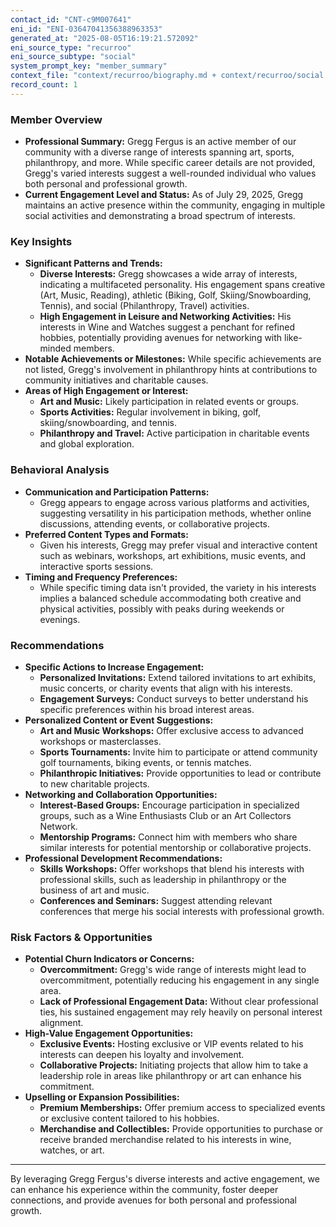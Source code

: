 ```yaml
---
contact_id: "CNT-c9M007641"
eni_id: "ENI-03647041356388963353"
generated_at: "2025-08-05T16:19:21.572092"
eni_source_type: "recurroo"
eni_source_subtype: "social"
system_prompt_key: "member_summary"
context_file: "context/recurroo/biography.md + context/recurroo/social.md"
record_count: 1
---
```

### Member Overview
- **Professional Summary:** Gregg Fergus is an active member of our community with a diverse range of interests spanning art, sports, philanthropy, and more. While specific career details are not provided, Gregg's varied interests suggest a well-rounded individual who values both personal and professional growth.
- **Current Engagement Level and Status:** As of July 29, 2025, Gregg maintains an active presence within the community, engaging in multiple social activities and demonstrating a broad spectrum of interests.

### Key Insights
- **Significant Patterns and Trends:**
  - **Diverse Interests:** Gregg showcases a wide array of interests, indicating a multifaceted personality. His engagement spans creative (Art, Music, Reading), athletic (Biking, Golf, Skiing/Snowboarding, Tennis), and social (Philanthropy, Travel) activities.
  - **High Engagement in Leisure and Networking Activities:** His interests in Wine and Watches suggest a penchant for refined hobbies, potentially providing avenues for networking with like-minded members.
- **Notable Achievements or Milestones:** While specific achievements are not listed, Gregg's involvement in philanthropy hints at contributions to community initiatives and charitable causes.
- **Areas of High Engagement or Interest:**
  - **Art and Music:** Likely participation in related events or groups.
  - **Sports Activities:** Regular involvement in biking, golf, skiing/snowboarding, and tennis.
  - **Philanthropy and Travel:** Active participation in charitable events and global exploration.

### Behavioral Analysis
- **Communication and Participation Patterns:**
  - Gregg appears to engage across various platforms and activities, suggesting versatility in his participation methods, whether online discussions, attending events, or collaborative projects.
- **Preferred Content Types and Formats:**
  - Given his interests, Gregg may prefer visual and interactive content such as webinars, workshops, art exhibitions, music events, and interactive sports sessions.
- **Timing and Frequency Preferences:**
  - While specific timing data isn't provided, the variety in his interests implies a balanced schedule accommodating both creative and physical activities, possibly with peaks during weekends or evenings.

### Recommendations
- **Specific Actions to Increase Engagement:**
  - **Personalized Invitations:** Extend tailored invitations to art exhibits, music concerts, or charity events that align with his interests.
  - **Engagement Surveys:** Conduct surveys to better understand his specific preferences within his broad interest areas.
- **Personalized Content or Event Suggestions:**
  - **Art and Music Workshops:** Offer exclusive access to advanced workshops or masterclasses.
  - **Sports Tournaments:** Invite him to participate or attend community golf tournaments, biking events, or tennis matches.
  - **Philanthropic Initiatives:** Provide opportunities to lead or contribute to new charitable projects.
- **Networking and Collaboration Opportunities:**
  - **Interest-Based Groups:** Encourage participation in specialized groups, such as a Wine Enthusiasts Club or an Art Collectors Network.
  - **Mentorship Programs:** Connect him with members who share similar interests for potential mentorship or collaborative projects.
- **Professional Development Recommendations:**
  - **Skills Workshops:** Offer workshops that blend his interests with professional skills, such as leadership in philanthropy or the business of art and music.
  - **Conferences and Seminars:** Suggest attending relevant conferences that merge his social interests with professional growth.

### Risk Factors & Opportunities
- **Potential Churn Indicators or Concerns:**
  - **Overcommitment:** Gregg's wide range of interests might lead to overcommitment, potentially reducing his engagement in any single area.
  - **Lack of Professional Engagement Data:** Without clear professional ties, his sustained engagement may rely heavily on personal interest alignment.
- **High-Value Engagement Opportunities:**
  - **Exclusive Events:** Hosting exclusive or VIP events related to his interests can deepen his loyalty and involvement.
  - **Collaborative Projects:** Initiating projects that allow him to take a leadership role in areas like philanthropy or art can enhance his commitment.
- **Upselling or Expansion Possibilities:**
  - **Premium Memberships:** Offer premium access to specialized events or exclusive content tailored to his hobbies.
  - **Merchandise and Collectibles:** Provide opportunities to purchase or receive branded merchandise related to his interests in wine, watches, or art.

---

By leveraging Gregg Fergus's diverse interests and active engagement, we can enhance his experience within the community, foster deeper connections, and provide avenues for both personal and professional growth.